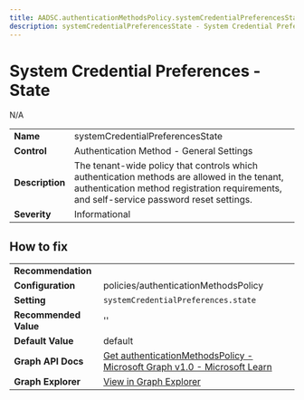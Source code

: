 ```yaml
---
title: AADSC.authenticationMethodsPolicy.systemCredentialPreferencesState
description: systemCredentialPreferencesState - System Credential Preferences - State
---
```


# System Credential Preferences - State

N/A

| | |
|-|-|
| **Name** | systemCredentialPreferencesState |
| **Control** | Authentication Method - General Settings |
| **Description** | The tenant-wide policy that controls which authentication methods are allowed in the tenant, authentication method registration requirements, and self-service password reset settings. |
| **Severity** | Informational |



## How to fix
| | |
|-|-|
| **Recommendation** |  |
| **Configuration** | policies/authenticationMethodsPolicy |
| **Setting** | `systemCredentialPreferences.state` |
| **Recommended Value** | '' |
| **Default Value** | default |
| **Graph API Docs** | [Get authenticationMethodsPolicy - Microsoft Graph v1.0 - Microsoft Learn](https://learn.microsoft.com/en-us/graph/api/authenticationmethodspolicy-get) |
| **Graph Explorer** | [View in Graph Explorer](https://developer.microsoft.com/en-us/graph/graph-explorer?request=policies/authenticationMethodsPolicy&method=GET&version=beta&GraphUrl=https://graph.microsoft.com) |


